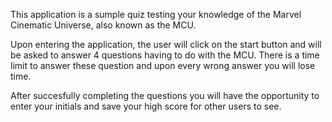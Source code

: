 This application is a sumple quiz testing your knowledge of the Marvel Cinematic Universe, also known as the MCU.

Upon entering the application, the user will click on the start button and will be asked to answer 4 questions having to do with the MCU. There is a time limit to answer these question and upon every wrong answer you will lose time.

After succesfully completing the questions you will have the opportunity to enter your initials and save your high score for other users to see. 
